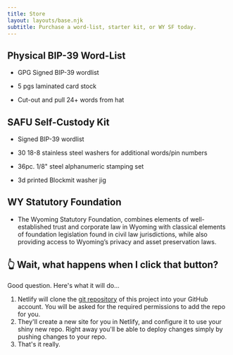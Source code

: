 ```yaml
---
title: Store
layout: layouts/base.njk
subtitle: Purchase a word-list, starter kit, or WY SF today.
---
```


## Physical BIP-39 Word-List

+ GPG Signed BIP-39 wordlist

+ 5 pgs laminated card stock

+ Cut-out and pull 24+ words from hat


## SAFU Self-Custody Kit

+ Signed BIP-39 wordlist

+ 30 18-8 stainless steel washers for additional words/pin numbers

+ 36pc. 1/8" steel alphanumeric stamping set

+ 3d printed Blockmit washer jig


## WY Statutory Foundation

+ The Wyoming Statutory Foundation, combines elements of well- established trust and corporate law in Wyoming with classical elements of foundation legislation found in civil law jurisdictions, while also providing access to Wyoming’s privacy and asset preservation laws.



## 👆 Wait, what happens when I click that button?

Good question. Here's what it will do...

1. Netlify will clone the [git repository]({{pkg.repository.url}}) of this project into your GitHub account. You will be asked for the required permissions to add the repo for you.
2. They'll create a new site for you in Netlify, and configure it to use your shiny new repo. Right away you'll be able to deploy changes simply by pushing changes to your repo.
3. That's it really.
